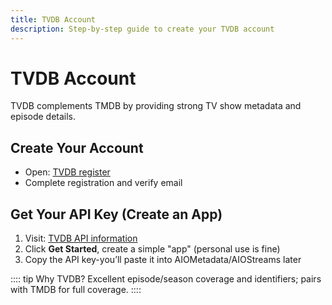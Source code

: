 ```yaml
---
title: TVDB Account
description: Step-by-step guide to create your TVDB account
---
```


# TVDB Account

TVDB complements TMDB by providing strong TV show metadata and episode details.

## Create Your Account

- Open: [TVDB register](https://www.thetvdb.com/auth/register)
- Complete registration and verify email

## Get Your API Key (Create an App)

1. Visit: [TVDB API information](https://www.thetvdb.com/api-information)
2. Click **Get Started**, create a simple "app" (personal use is fine)
3. Copy the API key-you’ll paste it into AIOMetadata/AIOStreams later

:::: tip Why TVDB?
Excellent episode/season coverage and identifiers; pairs with TMDB for full coverage.
::::
